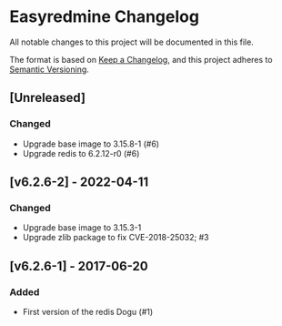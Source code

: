 # Easyredmine Changelog
All notable changes to this project will be documented in this file.

The format is based on [Keep a Changelog](https://keepachangelog.com/en/1.0.0/),
and this project adheres to [Semantic Versioning](https://semver.org/spec/v2.0.0.html).

## [Unreleased]
### Changed
- Upgrade base image to 3.15.8-1 (#6)
- Upgrade redis to 6.2.12-r0 (#6)

## [v6.2.6-2] - 2022-04-11
### Changed
- Upgrade base image to 3.15.3-1
- Upgrade zlib package to fix CVE-2018-25032; #3

## [v6.2.6-1] - 2017-06-20
### Added
- First version of the redis Dogu (#1)